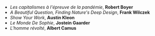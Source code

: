 - *Les capitalismes à l'épreuve de la pandémie*, **Robert Boyer**
- *A Beautiful Question, Finding Nature's Deep Design*, **Frank Wilczek**
- *Show Your Work*, **Austin Kleon**
- *Le Monde De Sophie*, **Jostein Gaarder**
- *L'homme révolté*, **Albert Camus**